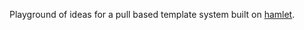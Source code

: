 Playground of ideas for a pull based template system built on
[hamlet](https://github.com/Nemo157/hamlet).
